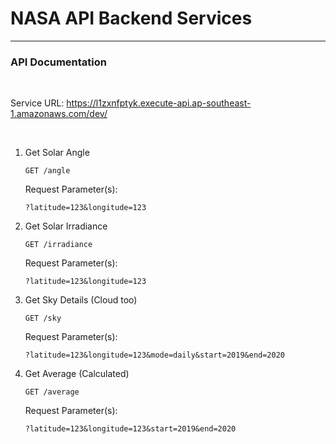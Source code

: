 # NASA API Backend Services

---
### API Documentation

<br>

Service URL: 
https://l1zxnfptyk.execute-api.ap-southeast-1.amazonaws.com/dev/

<br>

1. Get Solar Angle
    ```
    GET /angle
    ```

    Request Parameter(s):
    ```
    ?latitude=123&longitude=123
    ```

2. Get Solar Irradiance
    ```
    GET /irradiance
    ```

    Request Parameter(s):
    ```
    ?latitude=123&longitude=123
    ```

3. Get Sky Details (Cloud too)
    ```
    GET /sky
    ```

    Request Parameter(s):
    ```
    ?latitude=123&longitude=123&mode=daily&start=2019&end=2020
    ```

4. Get Average (Calculated)
    ```
    GET /average
    ```

    Request Parameter(s):
    ```
    ?latitude=123&longitude=123&start=2019&end=2020
    ```
